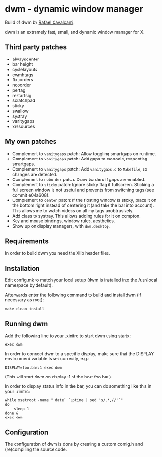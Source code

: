# dwm - dynamic window manager

Build of dwm by [Rafael Cavalcanti](https://rafaelc.org/dev).

dwm is an extremely fast, small, and dynamic window manager for X.

## Third party patches

- alwayscenter
- bar height
- cyclelayouts
- ewmhtags
- fixborders
- noborder
- pertag
- restartsig
- scratchpad
- sticky
- swallow
- systray
- vanitygaps
- xresources

## My own patches

- Complement to `vanitygaps` patch: Allow toggling smartgaps on runtime.
- Complement to `vanitygaps` patch: Add gaps to monocle, respecting smartgaps.
- Complement to `vanitygaps` patch: Add `vanitygaps.c` to `Makefile`, so changes are detected.
- Complement to `noborder` patch: Draw borders if gaps are enabled.
- Complement to `sticky` patch: Ignore sticky flag if fullscreen. Sticking a full screen window is not useful and prevents from switching tags (see commit e04a608).
- Complement to `center` patch: If the floating window is sticky, place it on the bottom right instead of centering it (and take the bar into account). This allows me to watch videos on all my tags unobtrusively.
- Add class to systray. This allows adding rules for it on compton.
- Key and mouse bindings, window rules, aesthetics.
- Show up on display managers, with `dwm.desktop`.

## Requirements

In order to build dwm you need the Xlib header files.

## Installation

Edit config.mk to match your local setup (dwm is installed into
the /usr/local namespace by default).

Afterwards enter the following command to build and install dwm (if
necessary as root):

    make clean install

## Running dwm

Add the following line to your .xinitrc to start dwm using startx:

    exec dwm

In order to connect dwm to a specific display, make sure that
the DISPLAY environment variable is set correctly, e.g.:

    DISPLAY=foo.bar:1 exec dwm

(This will start dwm on display :1 of the host foo.bar.)

In order to display status info in the bar, you can do something
like this in your .xinitrc:

    while xsetroot -name "`date` `uptime | sed 's/.*,//'`"
    do
    	sleep 1
    done &
    exec dwm

## Configuration

The configuration of dwm is done by creating a custom config.h
and (re)compiling the source code.
